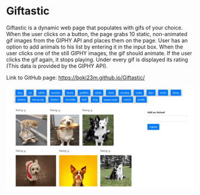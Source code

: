 # Giftastic

Giftastic is a dynamic web page that populates with gifs of your choice. 
When the user clicks on a button, the page grabs 10 static, non-animated gif images from the GIPHY API and places them on the page. User has an option to add animals to his list by entering it in the input box.
When the user clicks one of the still GIPHY images, the gif should animate. If the user clicks the gif again, it stops playing.
Under every gif is displayed its rating (This data is provided by the GIPHY API).

Link to GitHub page: https://boki23m.github.io/Giftastic/

![screenshot](img/Capture.JPG)